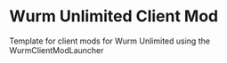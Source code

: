 # Wurm Unlimited Client Mod

Template for client mods for Wurm Unlimited using the WurmClientModLauncher 